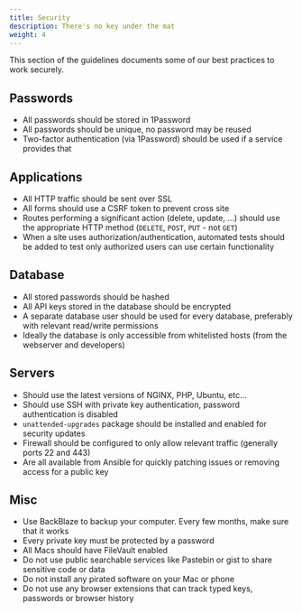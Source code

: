 ```yaml
---
title: Security
description: There's no key under the mat
weight: 4
---
```


This section of the guidelines documents some of our best practices to work securely.

## Passwords

- All passwords should be stored in 1Password
- All passwords should be unique, no password may be reused
- Two-factor authentication (via 1Password) should be used if a service provides that

## Applications

- All HTTP traffic should be sent over SSL
- All forms should use a CSRF token to prevent cross site
- Routes performing a significant action (delete, update, ...) should use the appropriate HTTP method (`DELETE`, `POST`, `PUT` - not `GET`)
- When a site uses authorization/authentication, automated tests should be added to test only authorized users can use certain functionality

## Database

- All stored passwords should be hashed
- All API keys stored in the database should be encrypted
- A separate database user should be used for every database, preferably with relevant read/write permissions
- Ideally the database is only accessible from whitelisted hosts (from the webserver and developers)

## Servers

- Should use the latest versions of NGINX, PHP, Ubuntu, etc...
- Should use SSH with private key authentication, password authentication is disabled
- `unattended-upgrades` package should be installed and enabled for security updates
- Firewall should be configured to only allow relevant traffic (generally ports 22 and 443)
- Are all available from Ansible for quickly patching issues or removing access for a public key

## Misc

- Use BackBlaze to backup your computer. Every few months, make sure that it works
- Every private key must be protected by a password
- All Macs should have FileVault enabled
- Do not use public searchable services like Pastebin or gist to share sensitive code or data
- Do not install any pirated software on your Mac or phone
- Do not use any browser extensions that can track typed keys, passwords or browser history
